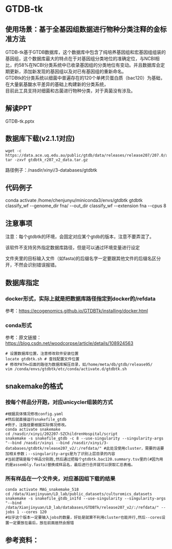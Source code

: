# GTDB-tk

## 使用场景：基于全基因组数据进行物种分类注释的金标准方法
GTDB-tk基于GTDB数据库，这个数据库中包含了纯培养基因组和宏基因组组装的基因组，这个数据库最大的特点在于对基因组分类地位的准确定位，与NCBI相比，约58%在NCBI分类系统中已收录基因组的分类地位有变动。并且数据库会定期更新，添加新发现的基因组以及对已有基因组的重新命名。<br>
GTDBtk的分类系统以细菌中普遍存在的120个单拷贝蛋白质（bac120）为基础，在大量氨基酸水平差异的基础上构建新的分类系统，<br>
目前此工具支持对细菌和古菌进行物种分类，对于真菌没有涉及。

## 解读PPT
GTDB-tk.pptx

## 数据库下载(v2.1.1对应)
```
wget -c https://data.ace.uq.edu.au/public/gtdb/data/releases/release207/207.0/auxillary_files/gtdbtk_r207_v2_data.tar.gz
tar -zxvf gtdbtk_r207_v2_data.tar.gz
```
路径例子：/nasdir/xinyi/3-databases/gtdbtk

## 代码例子
conda activate /home/chenjunyu/miniconda3/envs/gtdbtk 
gtdbtk classify_wf --genome_dir fna/ --out_dir classify_wf --extension fna --cpus 8

## 注意事项
注意：每个gtdbtk的环境，会固定对应某个gtdb的版本，注意不要弄混了。

该软件不支持另外指定数据库路径，但是可以通过环境变量进行设定

文件夹里的目标输入文件（如fasta)的后缀名字一定要跟其他文件的后缀名区分开，不然会识别错误报错。

## 数据库指定
### docker形式，实际上就是把数据库路径指定到docker的/refdata
参考：https://ecogenomics.github.io/GTDBTk/installing/docker.html

### conda形式
参考：原文链接：https://blog.csdn.net/woodcorpse/article/details/108924563
```
# 设置数据库位置，注意修改软件安装位置
locate gtdbtk.sh # 查找配置文件位置
# 修改PATH=后面的路径为数据库解压目录，如/home/meta/db/gtdb/release95/
vim /conda/envs/gtdbtk/etc/conda/activate.d/gtdbtk.sh
```

## snakemake的格式
### 按每个样品分开跑，对应unicycler组装的方式
```
#根据具体情况修改config.yaml
#然后就直接运行snakefile_gtdb
#例子，注路径要根据实际情况修改。
conda activate snakemake
cd /nasdir/xinyi/202207-SZChildrenHospital/script
snakemake -s snakefile_gtdb -c 8 --use-singularity --singularity-args "--bind /nasdir/xinyi --bind /nasdir/xinyi/3-databases/gtdbtk/release207_v2/:/refdata/" #此处没使用cluster，需要的话要加相关参数；--singularity-args是为了识别上层目录的内容
#当前逻辑是每个样品分别跑,然后通过把每个gtdbtk.bac120.summary.tsv里的(#因为用的是assembly.fasta)替换成样品名，最后进行合并就可以获取汇总表格。
```

### 所有样品在一个文件夹，对应基因组下载的结果
```
conda activate MAG_snakemake_518
cd /data/Xianjinyuan/LD_lab/public_datasets/culturomics_datasets
snakemake -s snakefile_gtdb_in1fd --use-singularity --singularity-args "--bind /data/Xianjinyuan/LD_lab/databases/GTDBTk/release207_v2/:/refdata/" --jobs 1 --cores 120 
#似乎这个版本一定要输入jobs的数量，好处是就算不利用cluster也能并行,然后--cores设置一定要放在最后，放在前面居然会报错
```

## 参考资料：

